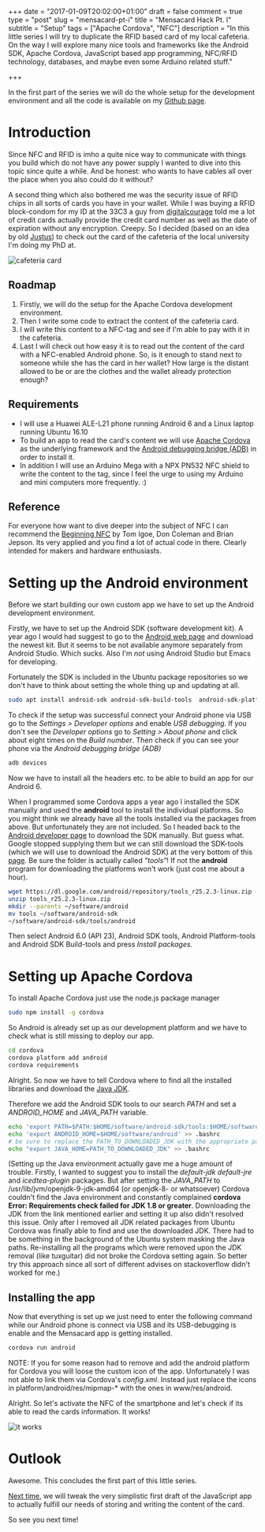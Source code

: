 +++
date = "2017-01-09T20:02:00+01:00"
draft = false
comment = true
type = "post"
slug = "mensacard-pt-i"
title = "Mensacard Hack Pt. I"
subtitle = "Setup"
tags = ["Apache Cordova", "NFC"]
description = "In this little series I will try to duplicate the RFID based card of my local cafeteria. On the way I will explore many nice tools and frameworks like the Android SDK, Apache Cordova, JavaScript based app programming, NFC/RFID technology, databases, and maybe even some Arduino related stuff."

+++


In the first part of the series we will do the whole setup for the
development environment and all the code is available on my [Github
page](https://github.com/theGreatWhiteShark/mensacard-hack).

# Introduction

Since NFC and RFID is imho a quite nice way to communicate with things
you build which do not have any power supply I wanted to dive into
this topic since quite a while. And be honest: who wants to have
cables all over the place when you also could do it without? 

A second thing which also bothered me was the security issue of RFID
chips in all sorts of cards you have in your wallet. While I was
buying a RFID block-condom for my ID at the 33C3 a guy from
[digitalcourage](https://www.digitalcourage.de/themen/rfid) told me a
lot of credit cards actually provide the credit card number as well as
the date of expiration without any encryption. Creepy. So I decided
(based on an idea by old [Justus](https://github.com/jusjusjus)) to
check out the card of the cafeteria of the local university I'm doing
my PhD at. 

![cafeteria card](/thegreatwhiteshark.coding.io/images/posts/2017/mensa-card-hack/cafeteria-card.jpg)

## Roadmap
1. Firstly, we will do the setup for the Apache Cordova development
   environment. 
2. Then I write some code to extract the content of the cafeteria card.
3. I will write this content to a NFC-tag and see if I'm able to pay
   with it in the cafeteria.
4. Last I will check out how easy it is to read out the content of the
   card
   with a NFC-enabled Android phone. So, is it enough to stand next to
   someone while she has the card in her wallet? How large is
   the distant allowed to be or are the clothes and the wallet already
   protection enough?
   

## Requirements
- I will use a Huawei ALE-L21 phone running Android 6 and a Linux
  laptop running Ubuntu 16.10 
- To build an app to read the card's content we will use
  [Apache
  Cordova](https://cordova.apache.org/docs/en/latest/guide/cli/index.html)
  as the underlying framework and the
  [Android debugging bridge
  (ADB)](https://developer.android.com/studio/command-line/adb.html)
  in order to install it. 
- In addition I will use an Arduino Mega with a NPX PN532 NFC shield
  to write 
  the content to the tag, since I feel the urge to using my Arduino and
  mini computers more frequently. :) 

## Reference 
For everyone how want to dive deeper into the subject of NFC I can
recommend the
[Beginning NFC](https://www.amazon.com/Beginning-NFC-Communication-Arduino-PhoneGap/dp/1449372066/ref=sr_1_1?s=office-products&ie=UTF8&qid=1483802943&sr=8-1&keywords=igoe+nfc) by
Tom Igoe, Don Coleman and Brian Jepson. Its very applied and you find
a lot of actual code in there. Clearly intended for makers and
hardware enthusiasts. 

# Setting up the Android environment
Before we start building our own custom app we have to set up the
Android development environment. 

Firstly, we have to set up the Android SDK (software development kit). A
year ago I would had suggest to go to the
[Android web page](https://developer.android.com/studio/index.html)
and download the newest kit. But it seems to be not available anymore
separately from Android Studio. Which sucks. Also I'm *not* using
Android Studio but Emacs for developing. 

Fortunately the SDK is included in the Ubuntu package repositories so
we don't have to think about setting the whole thing up and updating
at all. 
```bash
sudo apt install android-sdk android-sdk-build-tools  android-sdk-platform-tools
```

To check if the setup was successful connect your Android phone via
USB go to the *Settings > Developer options* and enable *USB
debugging*. If you don't see the *Developer options* go to *Setting >
About phone* and click about eight times on the *Build number*. Then
check if you can see your phone via the *Android debugging bridge
(ADB)* 

```bash
adb devices
```

Now we have to install all the headers etc. to be able to build an app
for our Android 6. 

When I programmed some Cordova apps a year ago I installed the SDK
manually and used the **android** tool to install the individual
platforms. So you might think we already have all the tools installed
via the packages from above. But unfortunately they are not
included. So I headed back to the
[Android developer
page](https://developer.android.com/reference/packages.html) to
download the SDK manually. But guess what. Google stopped supplying 
them but we can still download the SDK-tools (which we will use to
download the Android SDK) at the very bottom of
this [page](https://developer.android.com/studio/index.html). Be sure
the folder is actually called *"tools"*! If not the **android**
program for downloading the platforms won't work (just cost me about
a hour). 

```bash
wget https://dl.google.com/android/repository/tools_r25.2.3-linux.zip
unzip tools_r25.2.3-linux.zip
mkdir --parents ~/software/android
mv tools ~/software/android-sdk
~/software/android-sdk/tools/android
```
Then select Android 6.0 (API 23), Android SDK tools, Android
Platform-tools and Android SDK Build-tools and press *Install
packages*. 

# Setting up Apache Cordova

To install Apache Cordova just use the node.js package manager

```bash
sudo npm install -g cordova
```

So Android is already set up as our development platform and we have
to check what is still missing to deploy our app.

```bash
cd cordova
cordova platform add android
cordova requirements
```

Alright. So now we have to tell Cordova where to find all the
installed libraries and download
the
[Java JDK](http://www.oracle.com/technetwork/java/javase/downloads/jdk8-downloads-2133151.html). 

Therefore we add the Android SDK tools to our search *PATH* and set a
*ANDROID_HOME* and *JAVA_PATH* variable.

```bash
echo 'export PATH=$PATH:$HOME/software/android-sdk/tools:$HOME/software/android-sdk/platform-tools' >> .bashrc
echo 'export ANDROID_HOME=$HOME/software/android' >> .bashrc
# be sure to replace the PATH_TO_DOWNLOADED_JDK with the appropriate path
echo "export JAVA_HOME=PATH_TO_DOWNLOADED_JDK" >> .bashrc
```

(Setting up the Java environment actually gave me a huge amount of
trouble. Firstly, I wanted to suggest you to install the *default-jdk*
*default-jre* and *icedtea-plugin* packages. But after setting the
*JAVA_PATH* to /usr/lib/jvm/openjdk-9-jdk-amd64 (or openjdk-8- or
whatsoever) Cordova couldn't find the Java environment and constantly
complained **cordova Error: Requirements check failed for JDK 1.8 or
greater**. Downloading the JDK from the link mentioned earlier and
setting it up also didn't resolved this issue. Only after I removed
all JDK related packages from Ubuntu Cordova was finally able to find
and use the downloaded JDK. There had to be something in the
background of the Ubuntu system masking the Java paths. Re-installing
all the programs which were removed upon the JDK removal (like
tuxguitar) did not broke the Cordova setting again. So better try this
approach since all sort of different advises on stackoverflow didn't
worked for me.) 

## Installing the app
Now that everything is set up we just need to enter the following
command while our Android phone is connect via USB and its
USB-debugging is enable and the Mensacard app is getting installed. 

```bash
cordova run android
```

NOTE: If you for some reason had to remove and add the android
platform for Cordova you will loose the custom icon of the
app. Unfortunately I was not able to link them via Cordova's
*config.xml*. Instead just replace the icons in
platform/android/res/mipmap-* with the ones in www/res/android. 

Alright. So let's activate the NFC of the smartphone and let's check
if its able to read the cards information. It works! 

![it works](/thegreatwhiteshark.coding.io/images/posts/2017/mensa-card-hack/cordova_works.png)

# Outlook

Awesome. This concludes the first part of this little series.

[Next time](mensacard-pt-ii), we will tweak the very simplistic first
draft of the JavaScript app to actually fulfill our needs of storing
and writing the content of the card. 

So see you next time!
